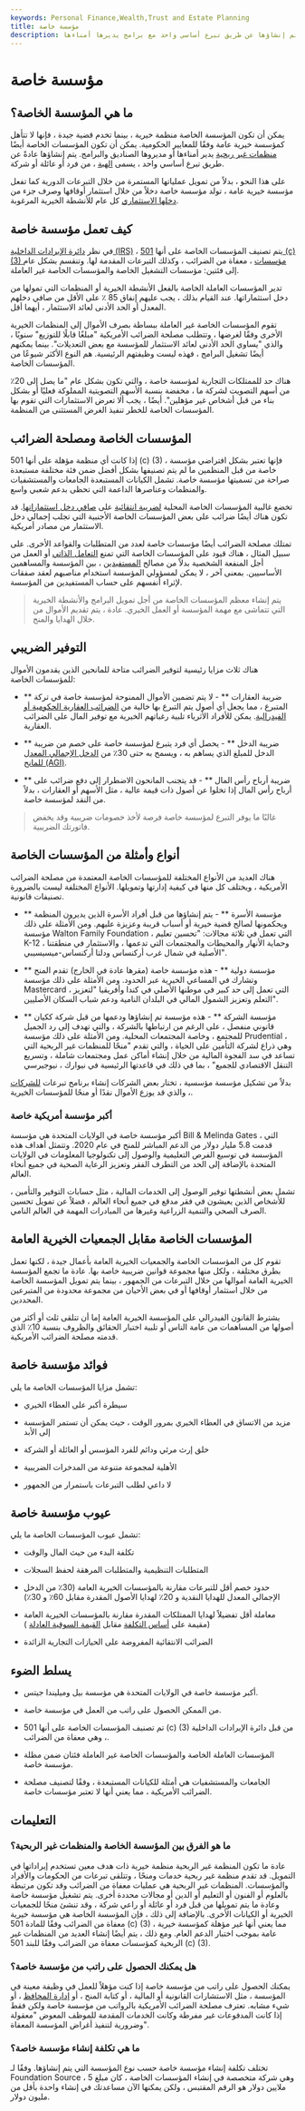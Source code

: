 ```yaml
---
keywords: Personal Finance,Wealth,Trust and Estate Planning
title: مؤسسة خاصة
description: المؤسسة الخاصة هي منظمة تم إنشاؤها عن طريق تبرع أساسي واحد مع برامج يديرها أمناءها.
---
```


# مؤسسة خاصة
## ما هي المؤسسة الخاصة؟

يمكن أن تكون المؤسسة الخاصة منظمة خيرية ، بينما تخدم قضية جيدة ، فإنها لا تتأهل كمؤسسة خيرية عامة وفقًا للمعايير الحكومية. يمكن أن تكون المؤسسات الخاصة أيضًا [منظمات غير ربحية](/non-profitorganization) يدير أمناءها أو مديروها الصناديق والبرامج. يتم إنشاؤها عادةً عن طريق تبرع أساسي واحد ، يسمى [الهبة](/endowment) ، من فرد أو عائلة أو شركة.

على هذا النحو ، بدلاً من تمويل عملياتها المستمرة من خلال التبرعات الدورية كما تفعل مؤسسة خيرية عامة ، تولد مؤسسة خاصة دخلاً من خلال استثمار أوقافها وصرف جزء من [دخلها الاستثماري](/investmentincome) كل عام للأنشطة الخيرية المرغوبة.

## كيف تعمل مؤسسة خاصة

في نظر [دائرة الإيرادات الداخلية (IRS)](/irs) ، يتم تصنيف المؤسسات الخاصة على أنها [501 (c) (3) مؤسسات](/501c3-organizations) ، معفاة من الضرائب ، وكذلك التبرعات المقدمة لها. وتنقسم بشكل عام إلى فئتين: مؤسسات التشغيل الخاصة والمؤسسات الخاصة غير العاملة.

تدير المؤسسات العاملة الخاصة بالفعل الأنشطة الخيرية أو المنظمات التي تمولها من دخل استثماراتها. عند القيام بذلك ، يجب عليهم إنفاق 85 ٪ على الأقل من صافي دخلهم المعدل أو الحد الأدنى لعائد الاستثمار ، أيهما أقل.

تقوم المؤسسات الخاصة غير العاملة ببساطة بصرف الأموال إلى المنظمات الخيرية الأخرى وفقًا لغرضها ، وتتطلب مصلحة الضرائب الأمريكية "مبلغًا قابلًا للتوزيع" سنويًا ، والذي "يساوي الحد الأدنى لعائد الاستثمار للمؤسسة مع بعض التعديلات". بينما يمكنهم أيضًا تشغيل البرامج ، فهذه ليست وظيفتهم الرئيسية. هم النوع الأكثر شيوعًا من المؤسسات الخاصة.

هناك حد للممتلكات التجارية لمؤسسة خاصة ، والتي تكون بشكل عام "ما يصل إلى 20٪ من أسهم التصويت لشركة ما ، مخفضة بنسبة الأسهم التصويتية المملوكة فعليًا أو بشكل بناء من قبل أشخاص غير مؤهلين". أيضًا ، يجب ألا تعرض الاستثمارات التي تقوم بها المؤسسات الخاصة للخطر تنفيذ الغرض المستثنى من المنظمة.

## المؤسسات الخاصة ومصلحة الضرائب

إذا كانت أي منظمة مؤهلة على أنها 501 (c) (3) ، فإنها تعتبر بشكل افتراضي مؤسسة خاصة من قبل المنظمين ما لم يتم تصنيفها بشكل أفضل ضمن فئة مختلفة مستبعدة صراحة من تسميتها مؤسسة خاصة. تشمل الكيانات المستبعدة الجامعات والمستشفيات والمنظمات وعناصرها الداعمة التي تحظى بدعم شعبي واسع.

تخضع غالبية المؤسسات الخاصة المحلية [لضريبة انتقائية](/excisetax) على [صافي دخل استثماراتها](/netinvestmentincome). قد تكون هناك أيضًا ضرائب على بعض المؤسسات الخاصة الأجنبية التي تجلب إجمالي دخل الاستثمار من مصادر أمريكية.

تمتلك مصلحة الضرائب أيضًا مؤسسات خاصة لعدد من المتطلبات والقواعد الأخرى. على سبيل المثال ، هناك قيود على المؤسسات الخاصة التي تمنع [التعامل الذاتي](/self-dealing) أو العمل من أجل المنفعة الشخصية بدلاً من مصالح [المستفيدين](/beneficiary) ، بين المؤسسة والمساهمين الأساسيين. بمعنى آخر ، لا يمكن لمسؤولي المؤسسة استخدام مناصبهم لعقد صفقات لإثراء أنفسهم على حساب المستفيدين من المؤسسة.

>

>

> يتم إنشاء معظم المؤسسات الخاصة من أجل تمويل البرامج والأنشطة الخيرية التي تتماشى مع مهمة المؤسسة أو العمل الخيري. عادة ، يتم تقديم الأموال من خلال الهدايا والمنح.

>

## التوفير الضريبي

هناك ثلاث مزايا رئيسية لتوفير الضرائب متاحة للمانحين الذين يقدمون الأموال للمؤسسات الخاصة:

- ** ضريبة العقارات ** - لا يتم تضمين الأموال الممنوحة لمؤسسة خاصة في تركة المتبرع ، مما يجعل أي أصول يتم التبرع بها خالية من [الضرائب العقارية الحكومية أو الفيدرالية](/estatetax). يمكن للأفراد الأثرياء تلبية رغباتهم الخيرية مع توفير المال على الضرائب العقارية.

- ** ضريبة الدخل ** - يحصل أي فرد يتبرع لمؤسسة خاصة على خصم من ضريبة الدخل للمبلغ الذي يساهم به ، ويسمح به حتى 30٪ من [الدخل الإجمالي المعدل للمانح (AGI)](/agi).

- ** ضريبة أرباح رأس المال ** - قد يتجنب المانحون الاضطرار إلى دفع ضرائب على أرباح رأس المال إذا تخلوا عن أصول ذات قيمة عالية ، مثل الأسهم أو العقارات ، بدلاً من النقد لمؤسسة خاصة.

> غالبًا ما يوفر التبرع لمؤسسة خاصة فرصة لأخذ خصومات ضريبية وقد يخفض فاتورتك الضريبية.

>

## أنواع وأمثلة من المؤسسات الخاصة

هناك العديد من الأنواع المختلفة للمؤسسات الخاصة المعتمدة من مصلحة الضرائب الأمريكية ، ويختلف كل منها في كيفية إدارتها وتمويلها. الأنواع المختلفة ليست بالضرورة تصنيفات قانونية.

- ** مؤسسة الأسرة ** - يتم إنشاؤها من قبل أفراد الأسرة الذين يديرون المنظمة ويحكمونها لصالح قضية خيرية أو أسباب قريبة وعزيزة عليهم. ومن الأمثلة على ذلك مؤسسة Walton Family Foundation ، التي تعمل في ثلاثة مجالات: "تحسين تعليم K-12 ، وحماية الأنهار والمحيطات والمجتمعات التي تدعمها ، والاستثمار في منطقتنا الأصلية في شمال غرب أركنساس ودلتا أركنساس-ميسيسيبي".

- ** مؤسسة دولية ** - هذه مؤسسة خاصة (مقرها عادة في الخارج) تقدم المنح وتشارك في المساعي الخيرية عبر الحدود. ومن الأمثلة على ذلك مؤسسة Mastercard ، التي تعمل إلى حد كبير في موطنها الأصلي في كندا وأفريقيا "لتعزيز التعلم وتعزيز الشمول المالي في البلدان النامية ودعم شباب السكان الأصليين".

- ** مؤسسة الشركة ** - هذه مؤسسة تم إنشاؤها ودعمها من قبل شركة ككيان قانوني منفصل ، على الرغم من ارتباطها بالشركة ، والتي تهدف إلى رد الجميل للمجتمع ، وخاصة المجتمعات المحلية. ومن الأمثلة على ذلك مؤسسة Prudential ، وهي ذراع لشركة التأمين على الحياة ، والتي تقدم "منحًا للمنظمات غير الربحية التي تساعد في سد الفجوة المالية من خلال إنشاء أماكن عمل ومجتمعات شاملة ، وتسريع التنقل الاقتصادي للجميع" ، بما في ذلك في قاعدتها الرئيسية في نيوارك ، نيوجيرسي

بدلاً من تشكيل مؤسسة مؤسسية ، تختار بعض الشركات إنشاء برنامج تبرعات [للشركات](/corp-social-responsibility) ، والذي قد يوزع الأموال نقدًا أو منحًا للمؤسسات الخيرية.

### أكبر مؤسسة أمريكية خاصة

أكبر مؤسسة خاصة في الولايات المتحدة هي مؤسسة Bill & Melinda Gates ، التي قدمت 5.8 مليار دولار من الدعم المباشر للمنح في عام 2020. وتتمثل أهداف هذه المؤسسة في توسيع الفرص التعليمية والوصول إلى تكنولوجيا المعلومات في الولايات المتحدة بالإضافة إلى الحد من التطرف الفقر وتعزيز الرعاية الصحية في جميع أنحاء العالم.

تشمل بعض أنشطتها توفير الوصول إلى الخدمات المالية ، مثل حسابات التوفير والتأمين ، للأشخاص الذين يعيشون في فقر مدقع في جميع أنحاء العالم ، فضلاً عن تمويل تحسين الصرف الصحي والتنمية الزراعية وغيرها من المبادرات المهمة في العالم النامي.

## المؤسسات الخاصة مقابل الجمعيات الخيرية العامة

تقوم كل من المؤسسات الخاصة والجمعيات الخيرية العامة بأعمال جيدة ، لكنها تعمل بطرق مختلفة ، ولكل منها مجموعة قوانين ضريبية خاصة بها. عادة ما تجمع المؤسسة الخيرية العامة أموالها من خلال التبرعات من الجمهور ، بينما يتم تمويل المؤسسة الخاصة من خلال استثمار أوقافها أو في بعض الأحيان من مجموعة محدودة من المتبرعين المحددين.

يشترط القانون الفيدرالي على المؤسسة الخيرية العامة إما أن تتلقى ثلث أو أكثر من أصولها من المساهمات من عامة الناس أو تلبية اختبار الحقائق والظروف بنسبة 10٪ الذي قدمته مصلحة الضرائب الأمريكية.

## فوائد مؤسسة خاصة

تشمل مزايا المؤسسات الخاصة ما يلي:

- سيطرة أكبر على العطاء الخيري

- مزيد من الاتساق في العطاء الخيري بمرور الوقت ، حيث يمكن أن تستمر المؤسسة إلى الأبد

- خلق إرث مرئي ودائم للفرد المؤسس أو العائلة أو الشركة

- الأهلية لمجموعة متنوعة من المدخرات الضريبية

- لا داعي لطلب التبرعات باستمرار من الجمهور

## عيوب مؤسسة خاصة

تشمل عيوب المؤسسات الخاصة ما يلي:

- تكلفة البدء من حيث المال والوقت

- المتطلبات التنظيمية والمتطلبات المرهقة لحفظ السجلات

- حدود خصم أقل للتبرعات مقارنة بالمؤسسات الخيرية العامة (30٪ من الدخل الإجمالي المعدل للهدايا النقدية و 20٪ لهدايا الأصول المقدرة مقابل 60٪ و 30٪)

- معاملة أقل تفضيلاً لهدايا الممتلكات المقدرة مقارنة بالمؤسسات الخيرية العامة (مقيمة على [أساس التكلفة](/costbasis) مقابل [القيمة السوقية العادلة](/fairmarketvalue) )

- الضرائب الانتقائية المفروضة على الحيازات التجارية الزائدة

## يسلط الضوء

- أكبر مؤسسة خاصة في الولايات المتحدة هي مؤسسة بيل وميليندا جيتس.

- من الممكن الحصول على راتب من العمل في مؤسسة خاصة.

- تم تصنيف المؤسسات الخاصة على أنها 501 (c) (3) من قبل دائرة الإيرادات الداخلية ، وهي معفاة من الضرائب.

- المؤسسات العاملة الخاصة والمؤسسات الخاصة غير العاملة فئتان ضمن مظلة مؤسسة خاصة.

- الجامعات والمستشفيات هي أمثلة للكيانات المستبعدة ، وفقًا لتصنيف مصلحة الضرائب الأمريكية ، مما يعني أنها لا تعتبر مؤسسات خاصة.

## التعليمات

### ما هو الفرق بين المؤسسة الخاصة والمنظمات غير الربحية؟

عادة ما تكون المنظمة غير الربحية منظمة خيرية ذات هدف معين تستخدم إيراداتها في التمويل. قد تقدم منظمة غير ربحية خدمات ومنحًا ، وتتلقى تبرعات من الحكومات والأفراد والمؤسسات. المنظمات غير الربحية هي عمليات معفاة من الضرائب وقد تكون مرتبطة بالعلوم أو الفنون أو التعليم أو الدين أو مجالات محددة أخرى. يتم تشغيل مؤسسة خاصة وعادة ما يتم تمويلها من قبل فرد أو عائلة أو راعي شركة ، وقد تنشئ منحًا للجمعيات الخيرية أو الكيانات الأخرى. بالإضافة إلى ذلك ، فإن المؤسسة الخاصة هي مؤسسة خيرية معفاة من الضرائب وفقًا للمادة 501 (c) (3) ، مما يعني أنها غير مؤهلة كمؤسسة خيرية عامة بموجب اختبار الدعم العام. ومع ذلك ، يتم أيضًا إنشاء العديد من المنظمات غير الربحية كمؤسسات معفاة من الضرائب وفقًا للبند 501 (c) (3).

### هل يمكنك الحصول على راتب من مؤسسة خاصة؟

يمكنك الحصول على راتب من مؤسسة خاصة إذا كنت مؤهلاً للعمل في وظيفة معينة في المؤسسة ، مثل الاستشارات القانونية أو المالية ، أو كتابة المنح ، أو [إدارة المحافظ](/portfoliomanager) ، أو شيء مشابه. تعترف مصلحة الضرائب الأمريكية بالرواتب من مؤسسة خاصة ولكن فقط إذا كانت المدفوعات غير مفرطة وكانت الخدمات المقدمة للموظف المعوض "معقولة وضرورية لتنفيذ أغراض المؤسسة المعفاة".

### ما هي تكلفة إنشاء مؤسسة خاصة؟

تختلف تكلفة إنشاء مؤسسة خاصة حسب نوع المؤسسة التي يتم إنشاؤها. وفقًا لـ Foundation Source ، وهي شركة متخصصة في إنشاء المؤسسات الخاصة ، كان مبلغ 5 ملايين دولار هو الرقم المقتبس ، ولكن يمكنها الآن مساعدتك في إنشاء واحدة بأقل من مليون دولار.

